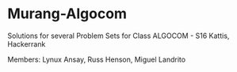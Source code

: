 ﻿# Murang-Algocom

Solutions for several Problem Sets for Class ALGOCOM - S16
Kattis, Hackerrank

Members: Lynux Ansay, Russ Henson, Miguel Landrito
